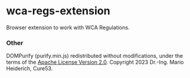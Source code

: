 # wca-regs-extension
Browser extension to work with WCA Regulations.

### Other

DOMPurify (purify.min.js) redistributed without modifications, under the terms of the [Apache License Version 2.0](http://www.apache.org/licenses/LICENSE-2.0).
Copyright 2023 Dr.-Ing. Mario Heiderich, Cure53.
